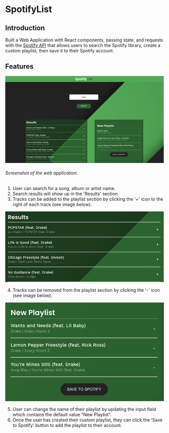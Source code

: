 # SpotifyList

## Introduction

Built a Web Application with React components, passing state, and requests with the [Spotify API](https://developer.spotify.com/documentation/web-api/) that allows users to search the Spotify library, create a custom playlist, then save it to their Spotify account.

## Features

![](./public/images/screenshot.png)
###### Screenshot of the web application.


1. User can search for a song, album or artist name.
2. Search results will show up in the 'Results' section.
3. Tracks can be added to the playlist section by clicking the '+' icon to the right of each track (see image below).

![](./public/images/results.png)


4. Tracks can be removed from the playlist section by clicking the '-' icon (see image below).

![](./public/images/playlist.png)


5. User can change the name of their playlist by updating the input field which contains the default value "New Playlist".
6. Once the user has created their custom playlist, they can click the 'Save to Spotify' button to add the playlist to their account.
